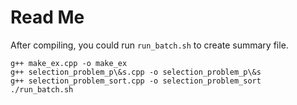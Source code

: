 # Read Me
After compiling, you could run `run_batch.sh` to create summary file.

```
g++ make_ex.cpp -o make_ex
g++ selection_problem_p\&s.cpp -o selection_problem_p\&s
g++ selection_problem_sort.cpp -o selection_problem_sort
./run_batch.sh

```